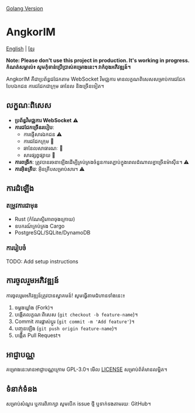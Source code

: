 [Golang Version](https://github.com/sophatvathana/angkorim/tree/golang-basic) 

# AngkorIM

[English](README_en.md) | [ខ្មែរ](README.md)

**Note: Please don't use this project in production. It's working in progress.**
**កំណត់សម្គាល់៖ សូមកុំទាន់ប្រើប្រាស់គម្រោងនេះ។ វាកំពុងអភិវឌ្ឍន៍។**

AngkorIM គឺជាប្រព័ន្ធជជែកតាម WebSocket វិមជ្ឈការ មានលក្ខណពិសេសសម្រាប់ការជជែកបែបឯកជន ការជជែកជាក្រុម ឆានែល និងច្រើនទៀត។

## លក្ខណៈពិសេស

- **ប្រព័ន្ធវិមជ្ឈការ WebSocket** :warning:
- **ការជជែកច្រើនរបៀប**:
  - ការផ្ញើសារឯកជន :warning:
  - ការជជែកក្រុម :construction:
  - ឆានែលសាធារណៈ :construction:
  - សារផ្សព្វផ្សាយ :construction:
- **ការពង្រីក**: ត្រូវបានរចនាឡើងដើម្បីគ្រប់គ្រងចំនួនការតភ្ជាប់ក្នុងពេលដំណាលគ្នាច្រើនម៉ាស៊ីន។ :warning:
- **ការអ៊ិនគ្រីប**: អ៊ិនគ្រីបសម្រាប់សារ។ :warning:

## ការដំឡើង

### តម្រូវការជាមុន
- Rust (កំណែស្ថិរភាពចុងក្រោយ)
- ឧបករណ៍គ្រប់គ្រង Cargo
- PostgreSQL/SQLite/DynamoDB

### ការរៀបចំ
TODO: Add setup instructions

## ការចូលរួមអភិវឌ្ឍន៍
ការចូលរួមអភិវឌ្ឍន៍ត្រូវបានស្វាគមន៍! សូមធ្វើតាមជំហានទាំងនេះ៖

1. ចម្លងឃ្លាំង (Fork)។
2. បង្កើតលក្ខណៈពិសេស (`git checkout -b feature-name`)។
3. Commit ការផ្លាស់ប្តូរ (`git commit -m 'Add feature'`)។
4. បញ្ចូនឡើង (`git push origin feature-name`)។
5. បង្កើត Pull Request។

## អាជ្ញាបណ្ណ

គម្រោងនេះមានអាជ្ញាបណ្ណក្រោម GPL-3.0។ មើល [LICENSE](LICENSE) សម្រាប់ព័ត៌មានលម្អិត។

## ទំនាក់ទំនង

សម្រាប់សំណួរ ឬការពិភាក្សា សូមបើក issue ថ្មី ឬទាក់ទងតាមរយៈ GitHub។
